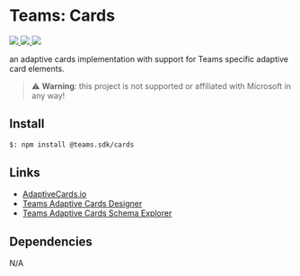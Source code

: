 # Teams: Cards

<p>
    <a href="https://www.npmjs.com/package/@teams.sdk/cards" target="_blank">
        <img src="https://img.shields.io/npm/v/@teams.sdk/cards" />
    </a>
    <a href="https://www.npmjs.com/package/@teams.sdk/cards?activeTab=code" target="_blank">
        <img src="https://img.shields.io/bundlephobia/min/@teams.sdk/cards" />
    </a>
    <a href="https://www.npmjs.com/package/@teams.sdk/cards?activeTab=dependencies" target="_blank">
        <img src="https://img.shields.io/librariesio/release/npm/@teams.sdk/cards" />
    </a>
</p>

an adaptive cards implementation with support for Teams specific adaptive card elements.

> ⚠️ **Warning**: this project is not supported or affiliated with Microsoft in any way!

## Install

```bash
$: npm install @teams.sdk/cards
```

## Links

-   [AdaptiveCards.io](https://adaptivecards.io/)
-   [Teams Adaptive Cards Designer](https://aka.ms/acdesignerbeta)
-   [Teams Adaptive Cards Schema Explorer](https://aka.ms/acexplorer)

## Dependencies

N/A
